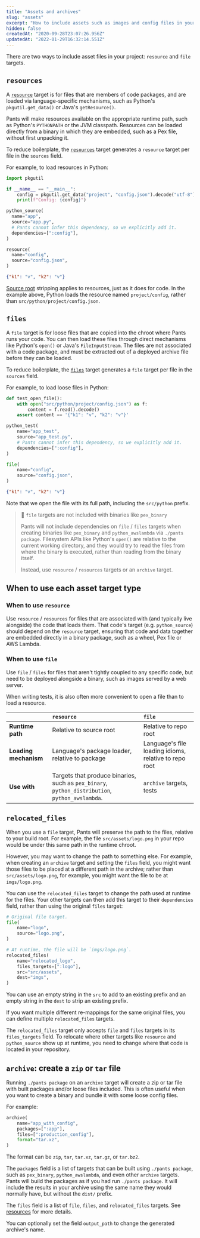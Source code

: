 ```yaml
---
title: "Assets and archives"
slug: "assets"
excerpt: "How to include assets such as images and config files in your project."
hidden: false
createdAt: "2020-09-28T23:07:26.956Z"
updatedAt: "2022-01-29T16:32:14.551Z"
---
```

There are two ways to include asset files in your project: `resource` and `file` targets.

`resources`
-----------

A [`resource`](doc:reference-resource) target is for files that are members of code packages, and are loaded via language-specific mechanisms, such as Python's `pkgutil.get_data()` or Java's `getResource()`.  

Pants will make resources available on the appropriate runtime path, such as Python's `PYTHONPATH` or the JVM classpath. Resources can be loaded directly from a binary in which they are embedded, such as a Pex file, without first unpacking it.

To reduce boilerplate, the [`resources`](doc:reference-resources) target generates a `resource` target per file in the `sources` field.

For example, to load resources in Python:

```python src/python/project/app.py
import pkgutil

if __name__ == "__main__":
    config = pkgutil.get_data("project", "config.json").decode("utf-8")
    print(f"Config: {config}")
```
```python src/python/project/BUILD
python_source(
  name="app",
  source="app.py",
  # Pants cannot infer this dependency, so we explicitly add it.
  dependencies=[":config"],
)

resource(
  name="config",
  source="config.json",
)
```
```json src/python/project/config.json
{"k1": "v", "k2": "v"}
```

[Source root](doc:source-roots) stripping applies to resources, just as it does for code. In the example above, Python loads the resource named `project/config`, rather than `src/python/project/config.json`. 

`files`
-------

A `file` target is for loose files that are copied into the chroot where Pants runs your code. You can then load these files through direct mechanisms like Python's `open()` or Java's `FileInputStream`. The files are not associated with a code package, and must be extracted out of a deployed archive file before they can be loaded.

To reduce boilerplate, the [`files`](doc:reference-files) target generates a `file` target per file in the `sources` field.

For example, to load loose files in Python:

```python src/python/project/app_test.py
def test_open_file():
    with open("src/python/project/config.json") as f:
        content = f.read().decode()
    assert content == '{"k1": "v", "k2": "v"}'
```
```python src/python/project/BUILD
python_test(
    name="app_test",
    source="app_test.py",
    # Pants cannot infer this dependency, so we explicitly add it.
    dependencies=[":config"],
)

file(
    name="config",
    source="config.json",
)
```
```json src/python/project/config.json
{"k1": "v", "k2": "v"}
```

Note that we open the file with its full path, including the `src/python` prefix.

> 🚧 `file` targets are not included with binaries like `pex_binary`
> 
> Pants will not include dependencies on `file` / `files` targets when creating binaries like `pex_binary` and `python_awslambda` via `./pants package`. Filesystem APIs like Python's `open()` are relative to the current working directory, and they would try to read the files from where the binary is executed, rather than reading from the binary itself.
> 
> Instead, use `resource` / `resources` targets or an `archive` target.

When to use each asset target type
----------------------------------

### When to use `resource`

Use `resource` / `resources`  for files that are associated with (and typically live alongside) the code that loads them. That code's target (e.g. `python_source`) should depend on the `resource` target, ensuring that code and data together are embedded directly in a binary package, such as a wheel, Pex file or AWS Lambda.

### When to use `file`

Use `file` / `files` for files that aren't tightly coupled to any specific code, but need to be deployed alongside a binary, such as images served by a web server.

When writing tests, it is also often more convenient to open a file than to load a resource.

|                       | `resource`                                                                                      | `file`                                                |
| :-------------------- | :---------------------------------------------------------------------------------------------- | :---------------------------------------------------- |
| **Runtime path**      | Relative to source root                                                                         | Relative to repo root                                 |
| **Loading mechanism** | Language's package loader, relative to package                                                  | Language's file loading idioms, relative to repo root |
| **Use with**          | Targets that produce binaries, such as `pex_binary`, `python_distribution`, `python_awslambda`. | `archive` targets, tests                              |

`relocated_files`
-----------------

When you use a `file` target, Pants will preserve the path to the files, relative to your build root. For example, the file `src/assets/logo.png` in your repo would be under this same path in the runtime chroot.

However, you may want to change the path to something else. For example, when creating an `archive` target and setting the `files` field, you might want those files to be placed at a different path in the archive; rather than `src/assets/logo.png`, for example, you might want the file to be at `imgs/logo.png`.

You can use the `relocated_files` target to change the path used at runtime for the files. Your other targets can then add this target to their `dependencies` field, rather than using the original `files` target:

```python src/assets/BUILD
# Original file target.
file(
    name="logo",
    source="logo.png",
)

# At runtime, the file will be `imgs/logo.png`.
relocated_files(
    name="relocated_logo",
    files_targets=[":logo"],
    src="src/assets",
    dest="imgs",
)
```

You can use an empty string in the `src` to add to an existing prefix and an empty string in the `dest` to strip an existing prefix.

If you want multiple different re-mappings for the same original files, you can define multiple `relocated_files` targets.

The `relocated_files` target only accepts `file` and `files` targets in its `files_targets` field. To relocate where other targets like `resource` and `python_source` show up at runtime, you need to change where that code is located in your repository.

`archive`: create a `zip` or `tar` file
---------------------------------------

Running `./pants package` on an `archive` target will create a zip or tar file with built packages and/or loose files included. This is often useful when you want to create a binary and bundle it with some loose config files.

For example:

```python project/BUILD
archive(
    name="app_with_config",
    packages=[":app"],
    files=[":production_config"],
    format="tar.xz",
)
```

The format can be `zip`, `tar`, `tar.xz`, `tar.gz`, or `tar.bz2`.

The `packages` field is a list of targets that can be built using `./pants package`, such as `pex_binary`, `python_awslambda`, and even other `archive` targets. Pants will build the packages as if you had run `./pants package`. It will include the results in your archive using the same name they would normally have, but without the `dist/` prefix.

The `files` field is a list of `file`, `files`, and `relocated_files` targets. See [resources](doc:resources) for more details.

You can optionally set the field `output_path` to change the generated archive's name.
